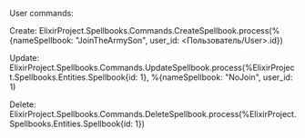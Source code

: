 User commands:

Create:
ElixirProject.Spellbooks.Commands.CreateSpellbook.process(%{nameSpellbook: "JoinTheArmySon", user_id: <Пользователь/User>.id})

Update:
ElixirProject.Spellbooks.Commands.UpdateSpellbook.process(%ElixirProject.Spellbooks.Entities.Spellbook{id: 1}, %{nameSpellbook: "NoJoin", user_id: 1)

Delete:
ElixirProject.Spellbooks.Commands.DeleteSpellbook.process(%ElixirProject.Spellbooks.Entities.Spellbook{id: 1})
